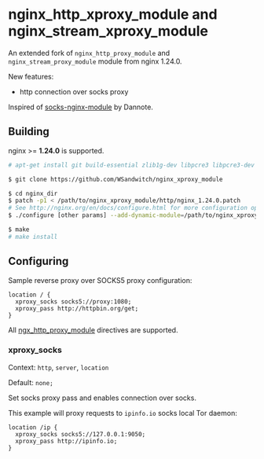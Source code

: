 # nginx_http_xproxy_module and nginx_stream_xproxy_module

An extended fork of `nginx_http_proxy_module` and `nginx_stream_proxy_module` module from nginx 1.24.0.

New features:
- http connection over socks proxy

Inspired of [socks-nginx-module](https://github.com/dannote/socks-nginx-module) by Dannote.

## Building

nginx >= **1.24.0** is supported.

```bash
# apt-get install git build-essential zlib1g-dev libpcre3 libpcre3-dev unzip

$ git clone https://github.com/WSandwitch/nginx_xproxy_module

$ cd nginx_dir
$ patch -p1 < /path/to/nginx_xproxy_module/http/nginx_1.24.0.patch
# See http://nginx.org/en/docs/configure.html for more configuration options
$ ./configure [other params] --add-dynamic-module=/path/to/nginx_xproxy_module/http --add-dynamic-module=/path/to/nginx_xproxy_module/stream

$ make
# make install
```

## Configuring

Sample reverse proxy over SOCKS5 proxy configuration:

```
location / {
  xproxy_socks socks5://proxy:1080;
  xproxy_pass http://httpbin.org/get;
}
```

All [ngx_http_proxy_module](http://nginx.org/en/docs/http/ngx_http_proxy_module.html) directives are supported.

### xproxy_socks

Context: `http`, `server`, `location`

Default: `none;`

Set socks proxy pass and enables connection over socks.

This example will proxy requests to `ipinfo.io` socks local Tor daemon:

```
location /ip {
  xproxy_socks socks5://127.0.0.1:9050;
  xproxy_pass http://ipinfo.io;
}
```

